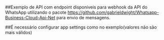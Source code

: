 ##Exemplo de API com endpoint disponiveis para webhook da API do WhatsApp utilizando o pacote https://github.com/gabrieldwight/Whatsapp-Business-Cloud-Api-Net para envio de mensagens.

##É necessário configurar app settings como no exemplo(valores não são mais válidos)
